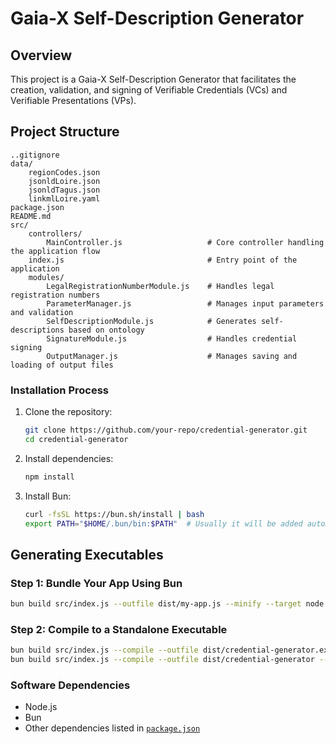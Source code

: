# Gaia-X Self-Description Generator

## Overview 
This project is a Gaia-X Self-Description Generator that facilitates the creation, validation, and signing of Verifiable Credentials (VCs) and Verifiable Presentations (VPs). 

## Project Structure
```
..gitignore
data/
    regionCodes.json
    jsonldLoire.json
    jsonldTagus.json
    linkmlLoire.yaml
package.json
README.md
src/
    controllers/
        MainController.js                   # Core controller handling the application flow
    index.js                                # Entry point of the application
    modules/
        LegalRegistrationNumberModule.js    # Handles legal registration numbers
        ParameterManager.js                 # Manages input parameters and validation
        SelfDescriptionModule.js            # Generates self-descriptions based on ontology
        SignatureModule.js                  # Handles credential signing
        OutputManager.js                    # Manages saving and loading of output files

```

### Installation Process

1. Clone the repository:
    ```sh
    git clone https://github.com/your-repo/credential-generator.git
    cd credential-generator
    ```

2. Install dependencies:
    ```sh
    npm install
    ```

3. Install Bun:
    ```sh
    curl -fsSL https://bun.sh/install | bash
    export PATH="$HOME/.bun/bin:$PATH"  # Usually it will be added automatically
## Generating Executables
### Step 1: Bundle Your App Using Bun
```sh
bun build src/index.js --outfile dist/my-app.js --minify --target node
```
### Step 2: Compile to a Standalone Executable
```sh
bun build src/index.js --compile --outfile dist/credential-generator.exe --target bun-windows-x64
bun build src/index.js --compile --outfile dist/credential-generator --target bun-linux-x64
```
### Software Dependencies

- Node.js
- Bun
- Other dependencies listed in [`package.json`](package.json )